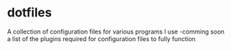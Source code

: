 # dotfiles
A collection of configuration files for various programs I use
-comming soon a list of the plugins required for configuration files to fully function
